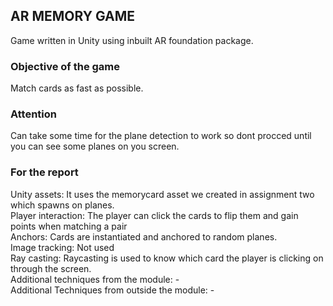 ## AR MEMORY GAME
Game written in Unity using inbuilt AR foundation package.

### Objective of the game
Match cards as fast as possible.

### Attention
Can take some time for the plane detection to work so dont procced until you can see some planes on you screen.

### For the report

Unity assets: It uses the memorycard asset we created in assignment two which spawns on planes.  
Player interaction: The player can click the cards to flip them and gain points when matching a pair  
Anchors: Cards are instantiated and anchored to random planes.  
Image tracking: Not used  
Ray casting: Raycasting is used to know which card the player is clicking on through the screen.  
Additional techniques from the module: -  
Additional Techniques from outside the module: -  

